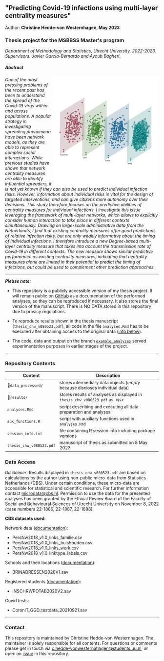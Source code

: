 ## "Predicting Covid-19 infections using multi-layer centrality measures"
Author: **Christine Hedde-von Westernhagen, May 2023**

### Thesis project for the MSBBSS Master's program 
*Department of Methodology and Statistics, Utrecht University, 2022-2023. Supervisors: Javier Garcia-Bernardo and Ayoub Bagheri.*

##### Abstract

<img src="https://raw.githubusercontent.com/christine-hvw/thesis_disclosed/example_analyses/analyses/3dplot_dummy.png" align="right" width="350px">

*One of the most pressing problems of the recent past has been to understand the spread of the Covid-19 virus within and across populations. A popular strategy in investigating spreading phenomena have been network models, as they are able to represent complex social interactions. While previous studies have shown that network centrality measures are able to identify influential spreaders, it is not yet known if they can also be used to predict individual infection risks. However, information about individual risks is vital for the design of targeted interventions, and can give citizens more autonomy over their decisions. This study therefore focuses on the predictive abilities of centrality measures for individual infections. I investigate this issue leveraging the framework of multi-layer networks, which allows to explicitly consider human interaction to take place in different contexts simultaneously. Drawing on large-scale administrative data from the Netherlands, I find that existing centrality measures offer good predictions of relative infection risks, but are only weakly informative about the timing of individual infections. I therefore introduce a new Degree-based multi-layer centrality measure that takes into account the transmission rate of Covid-19 in different contexts. The new measure shows similar predictive performance as existing centrality measures, indicating that centrality measures alone are limited in their potential to predict the timing of infections, but could be used to complement other prediction approaches.*

---

***Please note:***

- This repository is a publicly accessible version of my thesis project. It will remain public on [GitHub](https://github.com/christine-hvw/thesis_disclosed/tree/main) as a documentation of the performed analyses, so they can be reproduced if necessary. It also stores the final version of the manuscript. There is NO DATA stored in this repository due to privacy regulations.

- To reproduce results shown in the thesis manuscript (`thesis_chw_v080523.pdf`), all code in the file `analyses.Rmd` has to be executed after obtaining access to the original data ([info below](#data-access)).

- The code, data and output on the branch [`example_analyses`](https://github.com/christine-hvw/thesis_disclosed/tree/example_analyses) served experimentation purposes in earlier stages of the project.


---


### Repository Contents

| Content                 | Description                                                                     |
| ---------------------   | ---------------------------------------------------------------------------     |
| 📂`data_processed/`     | stores intermediary data objects (*empty* because discloses individual data)    |
| 📂`results/`            | stores results of analyses as displayed in `thesis_chw_v080523.pdf` as *.xlsx*  |
| `analyses.Rmd`          | script describing and executing all data preparation and analyses               |
| `aux_functions.R`       | script with auxiliary functions used in `analyses.Rmd`                          |
| `session_info.txt`      | file containing R session info including package versions                       |
| `thesis_chw_v080523.pdf`| manuscript of thesis as submitted on 8 May 2023                                 |


<a id="data-access"></a>

### Data Access

*Disclaimer*: Results displayed in `thesis_chw_v080523.pdf` are based on calculations by the author using non-public micro-data from Statistics Netherlands (CBS). Under certain conditions, these micro-data are accessible for statistical and scientific research. For further information contact microdata@cbs.nl. Permission to use the data for the presented analyses has been granted by the Ethical Review Board of the Faculty of Social and Behavioural Sciences of Utrecht University on November 8, 2022 (case numbers 22-1886, 22-1887, 22-1888).

**CBS datasets used**:

Network data ([documentation](https://www.cbs.nl/nl-nl/onze-diensten/maatwerk-en-microdata/microdata-zelf-onderzoek-doen/microdatabestanden/pn-a-persons-netwerk-in-the-netherlands)):

- PersNw2018_v1.0_links_familie.csv
- PersNw2018_v1.0_links_huishouden.csv
- PersNw2018_v1.0_links_werk.csv
- PersNw2018_v1.0_linktype_labels.csv

Schools and their locations ([documentation](https://www.cbs.nl/nl-nl/onze-diensten/maatwerk-en-microdata/microdata-zelf-onderzoek-doen/microdatabestanden/brinadressen-locatie-van-onderwijsinstellingen)):

- BRINADRESSEN2020V1.sav

Registered students ([documentation](https://www.cbs.nl/nl-nl/onze-diensten/maatwerk-en-microdata/microdata-zelf-onderzoek-doen/microdatabestanden/inschrwpotab-inschrijvingen-in-het-basisonderwijs)):

- INSCHRWPOTAB2020V2.sav

Covid tests: 

- CoronIT_GGD_testdata_20210921.sav

---

### Contact

This repository is maintained by Christine Hedde-von Westernhagen. The maintainer is solely responsible for all contents. For questions or comments please get in touch via c.hedde-vonwesternahagen@students.uu.nl, or open an [issue](https://github.com/christine-hvw/thesis_disclosed/issues) in this repository.
